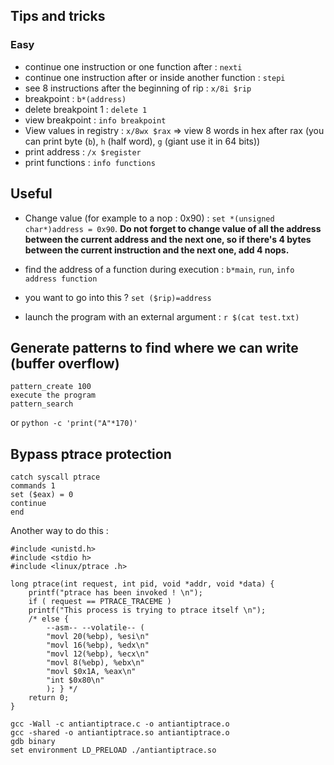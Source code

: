 ## Tips and tricks 

### Easy 

- continue one instruction or one function after : `nexti`
- continue one instruction after or inside another function : `stepi`
- see 8 instructions after the beginning of rip : `x/8i $rip`
- breakpoint : `b*(address)`
- delete breakpoint 1 : `delete 1`
- view breakpoint : `info breakpoint`
- View values in registry : `x/8wx $rax` => view 8 words in hex after rax (you can print byte (`b`), `h` (half word), `g` (giant use it in 64 bits))
- print address : `/x $register`
- print functions : `info functions`


## Useful

- Change value (for example to a nop : 0x90) : `set *(unsigned char*)address = 0x90`. **Do not forget to change value of all the address between the current address and the next one, so if there's 4 bytes between the current instruction and the next one, add 4 nops.**

- find the address of a function during execution : `b*main`, `run`, `info address function`
- you want to go into this ? `set ($rip)=address`

- launch the program with an external argument : `r $(cat test.txt)`

## Generate patterns to find where we can write (buffer overflow)

```
pattern_create 100
execute the program
pattern_search
```
or 
`python -c 'print("A"*170)'`

## Bypass ptrace protection
```
catch syscall ptrace
commands 1
set ($eax) = 0
continue 
end
```

Another way to do this : 
```
#include <unistd.h>
#include <stdio h>
#include <linux/ptrace .h>

long ptrace(int request, int pid, void *addr, void *data) {
	printf("ptrace has been invoked ! \n");
	if ( request == PTRACE_TRACEME )
	printf("This process is trying to ptrace itself \n");
	/* else {
		--asm-- --volatile-- (
		"movl 20(%ebp), %esi\n"
		"movl 16(%ebp), %edx\n"
		"movl 12(%ebp), %ecx\n"
		"movl 8(%ebp), %ebx\n"
		"movl $0x1A, %eax\n"
		"int $0x80\n"
		); } */
	return 0;
}

gcc -Wall -c antiantiptrace.c -o antiantiptrace.o
gcc -shared -o antiantiptrace.so antiantiptrace.o
gdb binary
set environment LD_PRELOAD ./antiantiptrace.so
```
